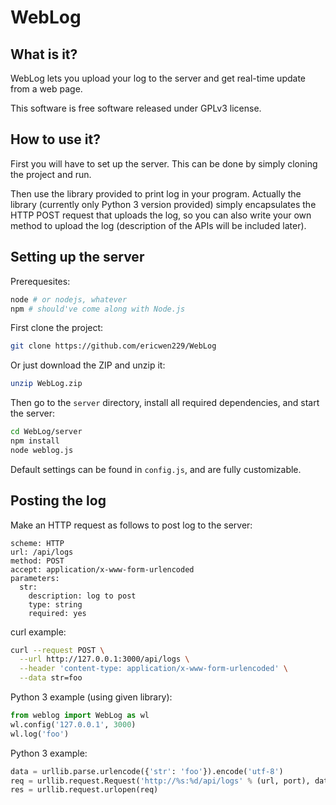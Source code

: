 WebLog
========

What is it?
--------

WebLog lets you upload your log to the server
 and get real-time update from a web page.

This software is free software released under GPLv3
 license.

How to use it?
--------

First you will have to set up the server. This can be done
 by simply cloning the project and run.

Then use the library provided to print log in your program.
 Actually the library (currently only Python 3 version
 provided) simply encapsulates the HTTP POST request that
 uploads the log, so you can also write your own method to
 upload the log (description of the APIs will be included
 later).

Setting up the server
--------

Prerequesites:

```sh
node # or nodejs, whatever
npm # should've come along with Node.js
```

First clone the project:

```sh
git clone https://github.com/ericwen229/WebLog
```

Or just download the ZIP and unzip it:

```sh
unzip WebLog.zip
```

Then go to the `server` directory, install
 all required dependencies, and start the
 server:

```sh
cd WebLog/server
npm install
node weblog.js
```

Default settings can be found in `config.js`, and
 are fully customizable.

Posting the log
--------

Make an HTTP request as follows to post log to
 the server:

```
scheme: HTTP
url: /api/logs
method: POST
accept: application/x-www-form-urlencoded
parameters:
  str:
    description: log to post
    type: string
    required: yes
```

curl example:

```sh
curl --request POST \
  --url http://127.0.0.1:3000/api/logs \
  --header 'content-type: application/x-www-form-urlencoded' \
  --data str=foo
```

Python 3 example (using given library):

```python
from weblog import WebLog as wl
wl.config('127.0.0.1', 3000)
wl.log('foo')
```

Python 3 example:

```python
data = urllib.parse.urlencode({'str': 'foo'}).encode('utf-8')
req = urllib.request.Request('http://%s:%d/api/logs' % (url, port), data=data)
res = urllib.request.urlopen(req)
```

